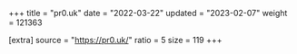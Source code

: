 +++
title = "pr0.uk"
date = "2022-03-22"
updated = "2023-02-07"
weight = 121363

[extra]
source = "https://pr0.uk/"
ratio = 5
size = 119
+++
